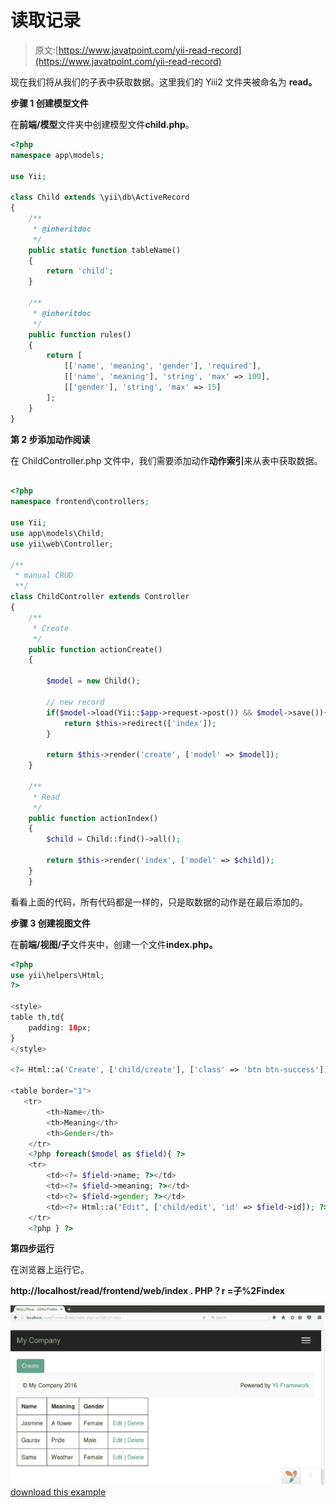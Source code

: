 # 读取记录

> 原文:[https://www.javatpoint.com/yii-read-record](https://www.javatpoint.com/yii-read-record)

现在我们将从我们的子表中获取数据。这里我们的 Yiii2 文件夹被命名为 **read。**

**步骤 1 创建模型文件**

在**前端/模型**文件夹中创建模型文件**child.php**。

```php
<?php 
namespace app\models; 

use Yii; 

class Child extends \yii\db\ActiveRecord 
{ 
    /** 
     * @inheritdoc 
     */ 
    public static function tableName() 
    { 
        return 'child'; 
    } 

    /** 
     * @inheritdoc 
     */ 
    public function rules() 
    { 
        return [ 
            [['name', 'meaning', 'gender'], 'required'], 
            [['name', 'meaning'], 'string', 'max' => 100], 
            [['gender'], 'string', 'max' => 15] 
        ]; 
    } 
}

```

**第 2 步添加动作阅读**

在 ChildController.php 文件中，我们需要添加动作**动作索引**来从表中获取数据。

```php

<?php 
namespace frontend\controllers; 

use Yii; 
use app\models\Child; 
use yii\web\Controller; 

/** 
 * manual CRUD 
 **/ 
class ChildController extends Controller 
{  
    /** 
     * Create 
     */ 
    public function actionCreate() 
    { 

        $model = new Child(); 

        // new record 
        if($model->load(Yii::$app->request->post()) && $model->save()){ 
            return $this->redirect(['index']); 
        } 

        return $this->render('create', ['model' => $model]); 
    } 

    /** 
     * Read 
     */ 
    public function actionIndex() 
    { 
        $child = Child::find()->all(); 

        return $this->render('index', ['model' => $child]); 
    }
    }

```

看看上面的代码，所有代码都是一样的，只是取数据的动作是在最后添加的。

**步骤 3 创建视图文件**

在**前端/视图/子**文件夹中，创建一个文件**index.php。**

```php
<?php 
use yii\helpers\Html; 
?> 

<style> 
table th,td{ 
    padding: 10px; 
} 
</style> 

<?= Html::a('Create', ['child/create'], ['class' => 'btn btn-success']); ?> 

<table border="1"> 
   <tr> 
        <th>Name</th> 
        <th>Meaning</th> 
        <th>Gender</th> 
    </tr> 
    <?php foreach($model as $field){ ?> 
    <tr> 
        <td><?= $field->name; ?></td> 
        <td><?= $field->meaning; ?></td> 
        <td><?= $field->gender; ?></td> 
        <td><?= Html::a("Edit", ['child/edit', 'id' => $field->id]); ?> | <?= Html::a("Delete", ['child/delete', 'id' => $field->id]); ?></td> 
    </tr> 
    <?php } ?>

```

**第四步运行**

在浏览器上运行它。

**http://localhost/read/frontend/web/index . PHP？r =子%2Findex**

![YII Read record 1](img/2958bc0314c4878b75f5ec7df6192920.png)[download this example](https://static.javatpoint.com/yii/src/read.zip)